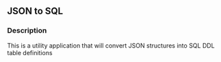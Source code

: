 JSON to SQL
-----------

### Description
This is a utility application that will convert JSON structures into SQL DDL table definitions